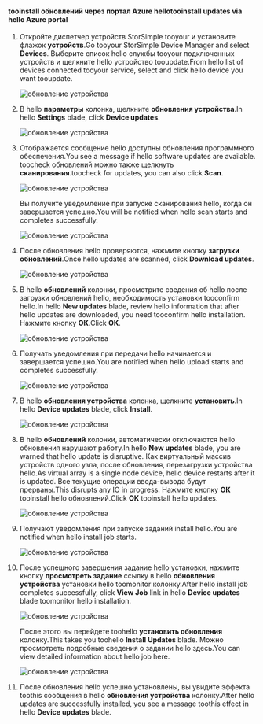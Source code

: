 <!--author=alkohli last changed: 01/18/17 -->

#### <a name="tooinstall-updates-via-hello-azure-portal"></a><span data-ttu-id="9b1c0-101">tooinstall обновлений через портал Azure hello</span><span class="sxs-lookup"><span data-stu-id="9b1c0-101">tooinstall updates via hello Azure portal</span></span>

1. <span data-ttu-id="9b1c0-102">Откройте диспетчер устройств StorSimple tooyour и установите флажок **устройств**.</span><span class="sxs-lookup"><span data-stu-id="9b1c0-102">Go tooyour StorSimple Device Manager and select **Devices**.</span></span> <span data-ttu-id="9b1c0-103">Выберите список hello службы tooyour подключенных устройств и щелкните hello устройство tooupdate.</span><span class="sxs-lookup"><span data-stu-id="9b1c0-103">From hello list of devices connected tooyour service, select and click hello device you want tooupdate.</span></span> 

    ![обновление устройства](../includes/media/storsimple-virtual-array-install-update-via-portal-04/azupdate1m.png) 

2. <span data-ttu-id="9b1c0-105">В hello **параметры** колонка, щелкните **обновления устройства**.</span><span class="sxs-lookup"><span data-stu-id="9b1c0-105">In hello **Settings** blade, click **Device updates**.</span></span> 

    ![обновление устройства](../includes/media/storsimple-virtual-array-install-update-via-portal-04/azupdate2m.png)  

3. <span data-ttu-id="9b1c0-107">Отображается сообщение hello доступны обновления программного обеспечения.</span><span class="sxs-lookup"><span data-stu-id="9b1c0-107">You see a message if hello software updates are available.</span></span> <span data-ttu-id="9b1c0-108">toocheck обновлений можно также щелкнуть **сканирования**.</span><span class="sxs-lookup"><span data-stu-id="9b1c0-108">toocheck for updates, you can also click **Scan**.</span></span>

    ![обновление устройства](../includes/media/storsimple-virtual-array-install-update-via-portal-04/azupdate3m1.png)

    <span data-ttu-id="9b1c0-110">Вы получите уведомление при запуске сканирования hello, когда он завершается успешно.</span><span class="sxs-lookup"><span data-stu-id="9b1c0-110">You will be notified when hello scan starts and completes successfully.</span></span>

    ![обновление устройства](../includes/media/storsimple-virtual-array-install-update-via-portal-04/azupdate5m.png)

4. <span data-ttu-id="9b1c0-112">После обновления hello проверяются, нажмите кнопку **загрузки обновлений**.</span><span class="sxs-lookup"><span data-stu-id="9b1c0-112">Once hello updates are scanned, click **Download updates**.</span></span> 

    ![обновление устройства](../includes/media/storsimple-virtual-array-install-update-via-portal-04/azupdate6m.png)

5. <span data-ttu-id="9b1c0-114">В hello **обновлений** колонки, просмотрите сведения об hello после загрузки обновлений hello, необходимость установки tooconfirm hello.</span><span class="sxs-lookup"><span data-stu-id="9b1c0-114">In hello **New updates** blade, review hello information that after hello updates are downloaded, you need tooconfirm hello installation.</span></span> <span data-ttu-id="9b1c0-115">Нажмите кнопку **ОК**.</span><span class="sxs-lookup"><span data-stu-id="9b1c0-115">Click **OK**.</span></span>

    ![обновление устройства](../includes/media/storsimple-virtual-array-install-update-via-portal-04/azupdate7m.png)

6. <span data-ttu-id="9b1c0-117">Получать уведомления при передачи hello начинается и завершается успешно.</span><span class="sxs-lookup"><span data-stu-id="9b1c0-117">You are notified when hello upload starts and completes successfully.</span></span>

     ![обновление устройства](../includes/media/storsimple-virtual-array-install-update-via-portal-04/azupdate8m.png)

5. <span data-ttu-id="9b1c0-119">В hello **обновления устройства** колонка, щелкните **установить**.</span><span class="sxs-lookup"><span data-stu-id="9b1c0-119">In hello **Device updates** blade, click **Install**.</span></span>

     ![обновление устройства](../includes/media/storsimple-virtual-array-install-update-via-portal-04/azupdate11m1.png)   

6. <span data-ttu-id="9b1c0-121">В hello **обновлений** колонки, автоматически отключаются hello обновления нарушают работу.</span><span class="sxs-lookup"><span data-stu-id="9b1c0-121">In hello **New updates** blade, you are warned that hello update is disruptive.</span></span> <span data-ttu-id="9b1c0-122">Как виртуальный массив устройств одного узла, после обновления, перезагрузки устройства hello.</span><span class="sxs-lookup"><span data-stu-id="9b1c0-122">As virtual array is a single node device, hello device restarts after it is updated.</span></span> <span data-ttu-id="9b1c0-123">Все текущие операции ввода-вывода будут прерваны.</span><span class="sxs-lookup"><span data-stu-id="9b1c0-123">This disrupts any IO in progress.</span></span> <span data-ttu-id="9b1c0-124">Нажмите кнопку **ОК** tooinstall hello обновлений.</span><span class="sxs-lookup"><span data-stu-id="9b1c0-124">Click **OK** tooinstall hello updates.</span></span> 

    ![обновление устройства](../includes/media/storsimple-virtual-array-install-update-via-portal-04/azupdate12m.png) 

7. <span data-ttu-id="9b1c0-126">Получают уведомления при запуске заданий install hello.</span><span class="sxs-lookup"><span data-stu-id="9b1c0-126">You are notified when hello install job starts.</span></span> 

    ![обновление устройства](../includes/media/storsimple-virtual-array-install-update-via-portal-04/azupdate13m.png)

8.  <span data-ttu-id="9b1c0-128">После успешного завершения задание hello установки, нажмите кнопку **просмотреть задание** ссылку в hello **обновления устройства** установки hello toomonitor колонку.</span><span class="sxs-lookup"><span data-stu-id="9b1c0-128">After hello install job completes successfully, click **View Job** link in hello **Device updates** blade toomonitor hello installation.</span></span> 

    ![обновление устройства](../includes/media/storsimple-virtual-array-install-update-via-portal-04/azupdate15m1.png)

    <span data-ttu-id="9b1c0-130">После этого вы перейдете toohello **установить обновления** колонку.</span><span class="sxs-lookup"><span data-stu-id="9b1c0-130">This takes you toohello **Install Updates** blade.</span></span> <span data-ttu-id="9b1c0-131">Можно просмотреть подробные сведения о задании hello здесь.</span><span class="sxs-lookup"><span data-stu-id="9b1c0-131">You can view detailed information about hello job here.</span></span>

    ![обновление устройства](../includes/media/storsimple-virtual-array-install-update-via-portal-04/azupdate16m1.png)

9. <span data-ttu-id="9b1c0-133">После обновления hello успешно установлены, вы увидите эффекта toothis сообщения в hello **обновления устройства** колонку.</span><span class="sxs-lookup"><span data-stu-id="9b1c0-133">After hello updates are successfully installed, you see a message toothis effect in hello **Device updates** blade.</span></span> 
